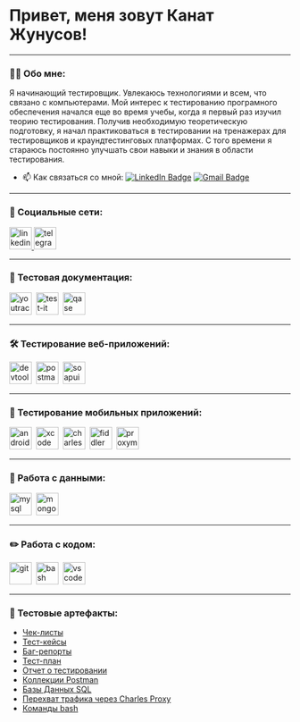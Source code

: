 # Привет, меня зовут Канат Жунусов!

---

### 👨‍💻 Обо мне:

Я начинающий тестировщик. Увлекаюсь технологиями и всем, что связано с компьютерами. Мой интерес к тестированию програмного обеспечения начался еще во время учебы, когда я первый раз изучил теорию тестирования. Получив необходимую теоретическую подготовку, я начал практиковаться в тестировании на тренажерах для тестировщиков и краундтестинговых платформах. С того времени я стараюсь постоянно улучшать свои навыки и знания в области тестирования. 

- 📫 Как связаться со мной: [![LinkedIn Badge](https://img.shields.io/badge/-@zhunusov-blue?style=flat&logo=LinkedIn&logoColor=white)](https://www.linkedin.com/in/zhunusov/) [![Gmail Badge](https://img.shields.io/badge/-Gmail-red?style=flat&logo=Gmail&logoColor=white)](zhunusov787@gmail.com)

---

### 🤝 Социальные сети:

  <div id="badges">
    <a href="https://www.linkedin.com/in/zhunusov/" target="_blank">
      <img src="https://cdn-icons-png.flaticon.com/512/2504/2504799.png" width="40" height="40" alt="linkedin" />
    </a>
    <a href="https://t.me/kan_lucky" target="_blank">
      <img src="https://cdn-icons-png.flaticon.com/512/2111/2111646.png" width="40" height="40" alt="telegram" />
    </a>
  </div>

---

### 📁 Тестовая документация:

<div>
  <img src="https://upload.wikimedia.org/wikipedia/commons/thumb/8/8d/YouTrack_Icon.svg/1024px-YouTrack_Icon.svg.png?20200803082248" title="youtrack" alt="youtrack" width="40" height="40"/>&nbsp
  <img src="https://docs.testit.software/images/testit_logo_icon.png" title="test-it" alt="test-it" width="40" height="40"/>&nbsp
  <img src="https://luna1.co/eb0187.png" title="qase" alt="qase" width="40" height="40"/>&nbsp
</div>

---

### 🛠 Тестирование веб-приложений:

<div>
  <img src="https://d33wubrfki0l68.cloudfront.net/38b5c953a4667366685d55db55d057c86db1fc54/a0fdc/static/acae6b24d940347661ca901ea07f47c1/chrome-dev-logo-icon.png" title="devtools" alt="devtools" width="40" height="40"/>&nbsp
  <img src="https://img.uxwing.com/wp-content/themes/uxwing/download/brands-social-media/postman-icon.svg" title="postman" alt="postman" width="40" height="40"/>&nbsp
  <img src="https://static0.smartbear.co/smartbearbrand/media/images/home/soapui-icon.svg" title="soapui" alt="soapui" width="40" height="40"/>&nbsp
</div>

---

### 📱 Тестирование мобильных приложений:

<div>
  <img src="https://cdn.jsdelivr.net/gh/devicons/devicon/icons/androidstudio/androidstudio-original.svg" title="android-studio" alt="android-studio" width="40" height="40"/>&nbsp
  <img src="https://cdn.jsdelivr.net/gh/devicons/devicon/icons/xcode/xcode-original.svg" title="xcode" alt="xcode" width="40" height="40"/>&nbsp
  <img src="https://cdn.icon-icons.com/icons2/3053/PNG/512/charles_proxy_macos_bigsur_icon_190302.png" title="charles-proxy" alt="charles-proxy" width="40" height="40"/>&nbsp
  <img src="https://www.megaleechers.com/storage/Fiddler-Everywhere-Icon.png" title="fiddler" alt="fiddler" width="40" height="40"/>&nbsp
  <img src="https://pbs.twimg.com/profile_images/1589614420766126080/slAIVDtr_400x400.jpg" title="proxyman" alt="proxyman" width="40" height="40"/>&nbsp
</div>


---

### 💾 Работа с данными:

<div>
  <img src="https://cdn.jsdelivr.net/gh/devicons/devicon/icons/mysql/mysql-original.svg" title="mysql" alt="mysql" width="40" height="40"/>&nbsp
  <img src="https://cdn.jsdelivr.net/gh/devicons/devicon/icons/mongodb/mongodb-original.svg" title="mongodb" alt="mongodb" width="40" height="40"/>&nbsp
</div>

---

### ✏️ Работа с кодом:

<div>
  <img src="https://cdn.jsdelivr.net/gh/devicons/devicon/icons/git/git-original.svg" title="git" alt="git" width="40" height="40"/>&nbsp
  <img src="https://upload.wikimedia.org/wikipedia/commons/thumb/4/4b/Bash_Logo_Colored.svg/1024px-Bash_Logo_Colored.svg.png?20180723054350" title="bash" alt="bash" width="40" height="40"/>&nbsp
  <img src="https://cdn.jsdelivr.net/gh/devicons/devicon/icons/vscode/vscode-original.svg" title="vscode" alt="vscode" width="40" height="40"/>&nbsp
  
</div>

---

### 📁 Тестовые артефакты:

- [Чек-листы](https://github.com/KanatZhunusov/check-lists.git)
- [Тест-кейсы](https://github.com/KanatZhunusov/test-cases.git)
- [Баг-репорты](https://github.com/KanatZhunusov/bug-reports.git)
- [Тест-план](https://github.com/KanatZhunusov/test-plan.git)
- [Отчет о тестировании](https://github.com/KanatZhunusov/test-result-report.git)
- [Коллекции Postman](https://github.com/KanatZhunusov/Postman-collections.git) 
- [Базы Данных SQL](https://github.com/KanatZhunusov/SQL.git)
- [Перехват трафика через Charles Proxy](https://github.com/KanatZhunusov/Charles-Proxy.git)
- [Команды bash](https://github.com/KanatZhunusov/Bash_commands.git)
